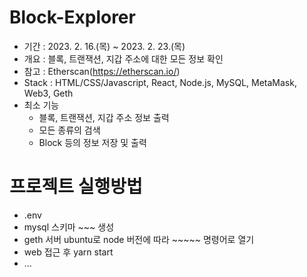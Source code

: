 # Block-Explorer
- 기간 : 2023. 2. 16.(목) ~ 2023. 2. 23.(목)
- 개요 : 블록, 트랜잭션, 지갑 주소에 대한 모든 정보 확인
- 참고 : Etherscan(https://etherscan.io/)
- Stack : HTML/CSS/Javascript, React, Node.js, MySQL, MetaMask, Web3, Geth
- 최소 기능
  - 블록, 트랜잭션, 지갑 주소 정보 출력
  - 모든 종류의 검색
  - Block 등의 정보 저장 및 출력

# 프로젝트 실행방법
- .env
- mysql 스키마 ~~~ 생성
- geth 서버 ubuntu로 node 버전에 따라 ~~~~~ 명령어로 열기
- web 접근 후 yarn start
- ...
